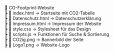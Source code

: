 📂 CO-Footprint-Website  
 ┣ 📜 index.html → Startseite mit CO2-Tabelle  
 ┣ 📜 Datenschutz.html → Datenschutzerklärung  
 ┣ 📜 Impressum.html → Impressum der Website  
 ┣ 📜 style.css → Stylesheet für das Design  
 ┣ 📜 scripts.js → Funktionen für Suche & Sortierung  
 ┣ 📜 CO2ig.png → Bannerbild der Seite  
 ┣ 📜 Logo1.png → Website-Logo  
